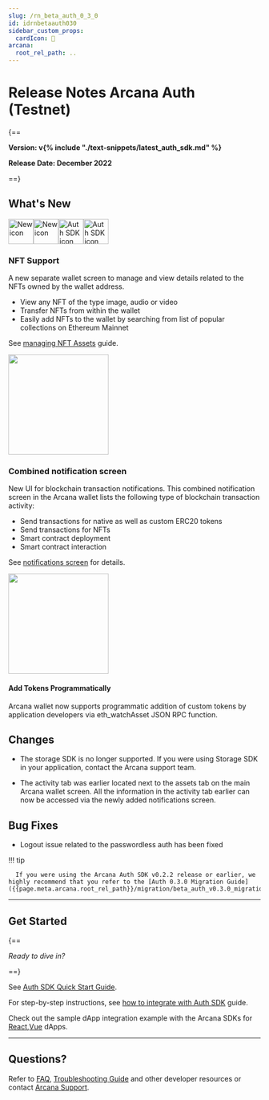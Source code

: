 ```yaml
---
slug: /rn_beta_auth_0_3_0
id: idrnbetaauth030
sidebar_custom_props:
  cardIcon: 🏁
arcana:
  root_rel_path: ..
---
```


# Release Notes Arcana Auth (Testnet)

{==

**Version: v{% include "./text-snippets/latest_auth_sdk.md" %}**

**Release Date: December 2022**

==}

## What's New 

<img src="/img/icon_new_light.png#only-light" alt="New icon" width="50" /><img src="/img/icon_new_dark.png#only-dark" alt="New icon" width="50" /><img src="/img/icons/i_an_authsdk_light.png#only-light" alt="Auth SDK icon" width="50"/><img src="/img/icons/i_an_authsdk_dark.png#only-dark" alt="Auth SDK icon" width="50" />

### NFT Support

A new separate wallet screen to manage and view details related to the NFTs owned by the wallet address.

  - View any NFT of the type image, audio or video
  - Transfer NFTs from within the wallet
  - Easily add NFTs to the wallet by searching from list of popular collections on Ethereum Mainnet
  
See [managing NFT Assets]({{page.meta.arcana.root_rel_path}}/howto/wallet_manage_nft.md) guide.

<img src="/img/an_wallet_nft_asset_thumbnail.png" width="200"/>

### Combined notification screen

New UI for blockchain transaction notifications. This combined notification screen in the Arcana wallet lists the following type of blockchain transaction activity:

  - Send transactions for native as well as custom ERC20 tokens
  - Send transactions for NFTs
  - Smart contract deployment
  - Smart contract interaction

See [notifications screen]({{page.meta.arcana.root_rel_path}}/howto/wallet_ui.md#wallet-notifications) for details.

<img src="/img/an_wallet_combined_notify.png" width="200"/>

#### Add Tokens Programmatically

Arcana wallet now supports programmatic addition of custom tokens by application developers via eth_watchAsset JSON RPC function.

## Changes

  - The storage SDK is no longer supported. If you were using Storage SDK in your application, contact the Arcana support team. 

  - The activity tab was earlier located next to the assets tab on the main Arcana wallet screen. All the information in the activity tab earlier can now be accessed via the newly added notifications screen.

## Bug Fixes

  - Logout issue related to the passwordless auth has been fixed

!!! tip

      If you were using the Arcana Auth SDK v0.2.2 release or earlier, we highly recommend that you refer to the [Auth 0.3.0 Migration Guide]({{page.meta.arcana.root_rel_path}}/migration/beta_auth_v0.3.0_migration.md).

---

## Get Started

{==

*Ready to dive in?* 

==}

See [Auth SDK Quick Start Guide]({{page.meta.arcana.root_rel_path}}/walletsdk/wallet_qs.md). 

For step-by-step instructions, see [how to integrate with Auth SDK]({{page.meta.arcana.root_rel_path}}/howto/integrate_auth/index.md) guide. 

Check out the sample dApp integration example with the Arcana SDKs for [React]({{page.meta.arcana.root_rel_path}}/howto/integrate_auth/integrate_wallet_react.md),[Vue](https://github.com/arcana-network/basic-storage-wallet-integration) dApps.

---

## Questions? 

Refer to [FAQ]({{page.meta.arcana.root_rel_path}}/faq/faq_gen.md), [Troubleshooting Guide]({{page.meta.arcana.root_rel_path}}/troubleshooting.md) and other developer resources or contact [Arcana Support]({{page.meta.arcana.root_rel_path}}/support.md).
